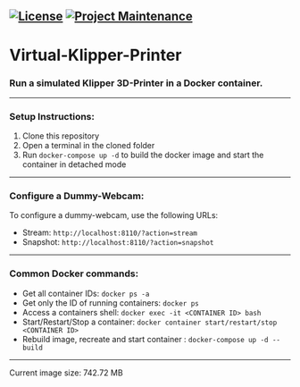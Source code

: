 [![License](https://img.shields.io/github/license/mainsail-crew/virtual-klipper-printer.svg)](https://github.com/mainsail-crew/virtual-klipper-printer/blob/master/LICENSE 'License')
[![Project Maintenance](https://img.shields.io/maintenance/yes/2022.svg)](https://github.com/mainsail-crew/virtual-klipper-printer 'GitHub Repository')
---
# Virtual-Klipper-Printer

### **Run a simulated Klipper 3D-Printer in a Docker container.**
---

### Setup Instructions:
1. Clone this repository
2. Open a terminal in the cloned folder
3. Run `docker-compose up -d` to build the docker image and start the container in detached mode

---

### Configure a Dummy-Webcam:
To configure a dummy-webcam, use the following URLs:
   * Stream: `http://localhost:8110/?action=stream`
   * Snapshot: `http://localhost:8110/?action=snapshot`

---

### Common Docker commands:
* Get all container IDs: `docker ps -a`
* Get only the ID of running containers: `docker ps`
* Access a containers shell: `docker exec -it <CONTAINER ID> bash`
* Start/Restart/Stop a container: `docker container start/restart/stop <CONTAINER ID>`
* Rebuild image, recreate and start container : `docker-compose up -d --build`

---
Current image size: 742.72 MB
